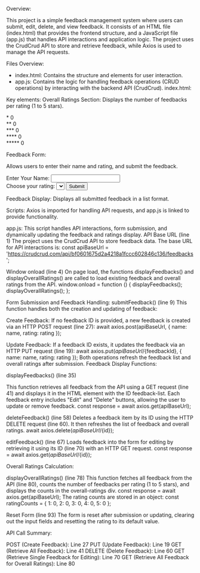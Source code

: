 
Overview:

This project is a simple feedback management system where users can submit, edit, delete, and
view feedback. It consists of an HTML file (index.html) that provides the frontend structure, and a
JavaScript file (app.js) that handles API interactions and application logic. The project uses the
CrudCrud API to store and retrieve feedback, while Axios is used to manage the API requests.

Files Overview:
- index.html: Contains the structure and elements for user interaction.
- app.js: Contains the logic for handling feedback operations (CRUD operations) by interacting with
the backend API (CrudCrud).
index.html:

Key elements:
Overall Ratings Section:
Displays the number of feedbacks per rating (1 to 5 stars).
<div id="overall-ratings">
* 0<br>** 0<br>*** 0<br>**** 0<br>***** 0
</div>

Feedback Form:

Allows users to enter their name and rating, and submit the feedback.
<form onsubmit="submitFeedback(event)">
<input type="hidden" id="feedbackId" value="">
<div class="input-group">
<label for="name">Enter Your Name:</label>
<input type="text" id="name" required>
</div>
<label for="rating">Choose your rating:</label>
<select id="rating"> ... </select>
<button type="submit">Submit</button>
</form>

Feedback Display:
Displays all submitted feedback in a list format.
<div id="feedback-list"></div>

Scripts:
Axios is imported for handling API requests, and app.js is linked to provide functionality.
<script src="https://cdn.jsdelivr.net/npm/axios/dist/axios.min.js"></script>
<script src="app.js"></script>
app.js:
This script handles API interactions, form submission, and dynamically updating the feedback and
ratings display.
API Base URL (line 1)
The project uses the CrudCrud API to store feedback data. The base URL for API interactions is:
const apiBaseUrl = 'https://crudcrud.com/api/bf0601675d2a4218a1fccc602846c136/feedbacks';

Window onload (line 4)
On page load, the functions displayFeedbacks() and displayOverallRatings() are called to load
existing feedback and overall ratings from the API.
window.onload = function () {
displayFeedbacks();
displayOverallRatings();
};

Form Submission and Feedback Handling:
submitFeedback() (line 9)
This function handles both the creation and updating of feedback:

Create Feedback:
If no feedback ID is provided, a new feedback is created via an HTTP POST request (line 27):
await axios.post(apiBaseUrl, { name: name, rating: rating });

Update Feedback:
If a feedback ID exists, it updates the feedback via an HTTP PUT request (line 19):
await axios.put(${apiBaseUrl}/${feedbackId}, { name: name, rating: rating });
Both operations refresh the feedback list and overall ratings after submission.
Feedback Display Functions:

displayFeedbacks() (line 35)

This function retrieves all feedback from the API using a GET request (line 41) and displays it in the
HTML element with the ID feedback-list. Each feedback entry includes "Edit" and "Delete" buttons,
allowing the user to update or remove feedback.
const response = await axios.get(apiBaseUrl);

deleteFeedback() (line 58)
Deletes a feedback item by its ID using the HTTP DELETE request (line 60). It then refreshes the
list of feedback and overall ratings.
await axios.delete(${apiBaseUrl}/${id});

editFeedback() (line 67)
Loads feedback into the form for editing by retrieving it using its ID (line 70) with an HTTP GET
request.
const response = await axios.get(${apiBaseUrl}/${id});

Overall Ratings Calculation:

displayOverallRatings() (line 78)
This function fetches all feedback from the API (line 80), counts the number of feedbacks per rating
(1 to 5 stars), and displays the counts in the overall-ratings div.
const response = await axios.get(apiBaseUrl);
The rating counts are stored in an object:
const ratingCounts = { 1: 0, 2: 0, 3: 0, 4: 0, 5: 0 };

Reset Form (line 93)
The form is reset after submission or updating, clearing out the input fields and resetting the rating
to its default value.

API Call Summary:

POST (Create Feedback): Line 27
PUT (Update Feedback): Line 19
GET (Retrieve All Feedback): Line 41
DELETE (Delete Feedback): Line 60
GET (Retrieve Single Feedback for Editing): Line 70
GET (Retrieve All Feedback for Overall Ratings): Line 80
